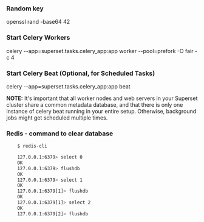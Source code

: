 ### Random key
openssl rand -base64 42

### Start Celery Workers
celery --app=superset.tasks.celery_app:app worker --pool=prefork -O fair -c 4

### Start Celery Beat (Optional, for Scheduled Tasks)
celery --app=superset.tasks.celery_app:app beat

**NOTE:** It's important that all worker nodes and web servers in your Superset cluster share a 
common metadata database, and that there is only one instance of celery beat running in your entire 
setup. Otherwise, background jobs might get scheduled multiple times.

### Redis - command to clear database
```bash
    $ redis-cli

    127.0.0.1:6379> select 0
    OK
    127.0.0.1:6379> flushdb
    OK
    127.0.0.1:6379> select 1
    OK
    127.0.0.1:6379[1]> flushdb
    OK
    127.0.0.1:6379[1]> select 2
    OK
    127.0.0.1:6379[2]> flushdb      
```

